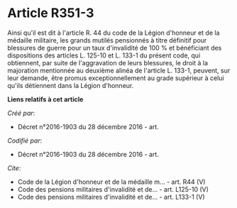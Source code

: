 # Article R351-3

Ainsi qu'il est dit à l'article R. 44 du code de la Légion d'honneur et de la médaille militaire, les grands mutilés
pensionnés à titre définitif pour blessures de guerre pour un taux d'invalidité de 100 % et bénéficiant des dispositions des
articles L. 125-10 et L. 133-1 du présent code, qui obtiennent, par suite de l'aggravation de leurs blessures, le droit à la
majoration mentionnée au deuxième alinéa de l'article L. 133-1, peuvent, sur leur demande, être promus exceptionnellement au
grade supérieur à celui qu'ils détiennent dans la Légion d'honneur.

**Liens relatifs à cet article**

_Créé par_:

  - Décret n°2016-1903 du 28 décembre 2016 - art.

_Codifié par_:

  - Décret n°2016-1903 du 28 décembre 2016 - art.

_Cite_:

  - Code de la Légion d'honneur et de la médaille m... - art. R44 (V)
  - Code des pensions militaires d'invalidité et de... - art. L125-10 (V)
  - Code des pensions militaires d'invalidité et de... - art. L133-1 (V)

